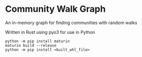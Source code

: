 # Community Walk Graph

An in-memory graph for finding communities with random walks

Written in Rust using pyo3 for use in Python

```
python -m pip install maturin
maturin build --release
python -m pip install <built_whl_file>
```